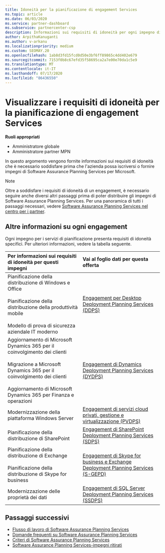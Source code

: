 ```yaml
---
title: Idoneità per la pianificazione di engagement Services
ms.topic: article
ms.date: 06/03/2020
ms.service: partner-dashboard
ms.subservice: partnercenter-csp
description: Informazioni sui requisiti di idoneità per ogni impegno di Software Assurance Planning Services che un'azienda potrebbe voler offrire ai clienti aziendali.
author: ArpithaKanuganti
ms.author: v-arkanu
ms.localizationpriority: medium
ms.custom: SEOMAY.20
ms.openlocfilehash: 1ab8d3fd15fcd0d50e3bf6ff89865c4dd402e679
ms.sourcegitcommit: 7153f0b8c67efd35f58695ca2a7e00e70da1c5e9
ms.translationtype: MT
ms.contentlocale: it-IT
ms.lasthandoff: 07/17/2020
ms.locfileid: "86436550"
---
```

# <a name="view-eligibility-requirements-for-planning-services-engagements"></a>Visualizzare i requisiti di idoneità per la pianificazione di engagement Services

**Ruoli appropriati**

- Amministratore globale
- Amministratore partner MPN

In questo argomento vengono fornite informazioni sui requisiti di idoneità che è necessario soddisfare prima che l'azienda possa iscriversi o fornire impegni di Software Assurance Planning Services per Microsoft.

>[!NOTE]
> Oltre a soddisfare i requisiti di idoneità di un engagement, è necessario seguire anche diversi altri passaggi prima di poter distribuire gli impegni di Software Assurance Planning Services. Per una panoramica di tutti i passaggi necessari, vedere [Software Assurance Planning Services nel centro per i partner](software-assurance-dps.md).

## <a name="learn-more-about-each-engagement"></a>Altre informazioni su ogni engagement

Ogni impegno per i servizi di pianificazione presenta requisiti di idoneità specifici. Per ulteriori informazioni, vedere la tabella seguente.

|**Per informazioni sui requisiti di idoneità per questi impegni**   |**Vai al foglio dati per questa offerta**  |
|:------------------------------------|:------------------|
| Pianificazione della distribuzione di Windows e Office<br/><br/> Pianificazione della distribuzione della produttività mobile<br/><br/> Modello di prova di sicurezza aziendale IT moderno | [Engagement per Desktop Deployment Planning Services (DDPS)](https://go.microsoft.com/fwlink/?linkid=2116072) |
| Aggiornamento di Microsoft Dynamics 365 per il coinvolgimento dei clienti<br/><br/> Migrazione a Microsoft Dynamics 365 per il coinvolgimento dei clienti<br/><br/> Aggiornamento di Microsoft Dynamics 365 per Finanza e operazioni  | [Engagement di Dynamics Deployment Planning Services (DYDPS)](https://go.microsoft.com/fwlink/?linkid=2116073)  |
| Modernizzazione della piattaforma Windows Server | [Engagement di servizi cloud privati, gestione e virtualizzazione (PVDPS)](https://go.microsoft.com/fwlink/?linkid=2115982) |
| Pianificazione della distribuzione di SharePoint   | [Engagement di SharePoint Deployment Planning Services (SDPS)](https://go.microsoft.com/fwlink/?linkid=2116074)  |
| Pianificazione della distribuzione di Exchange<br/><br/> Pianificazione della distribuzione di Skype for business  | [Engagement di Skype for business e Exchange Deployment Planning Services (S-GEPD)](https://go.microsoft.com/fwlink/?linkid=2116075)  |
| Modernizzazione delle proprietà dei dati  | [Engagement di SQL Server Deployment Planning Services (SSDPS)](https://go.microsoft.com/fwlink/?linkid=2116076)  |

## <a name="next-steps"></a>Passaggi successivi

- [Flusso di lavoro di Software Assurance Planning Services](https://go.microsoft.com/fwlink/?linkid=2115983)
- [Domande frequenti su Software Assurance Planning Services](https://go.microsoft.com/fwlink/?linkid=2116077)
- [Criteri di Software Assurance Planning Services](https://go.microsoft.com/fwlink/?linkid=2115984)
- [Software Assurance Planning Services-impegni ritirati](https://query.prod.cms.rt.microsoft.com/cms/api/am/binary/RE4sln9)
